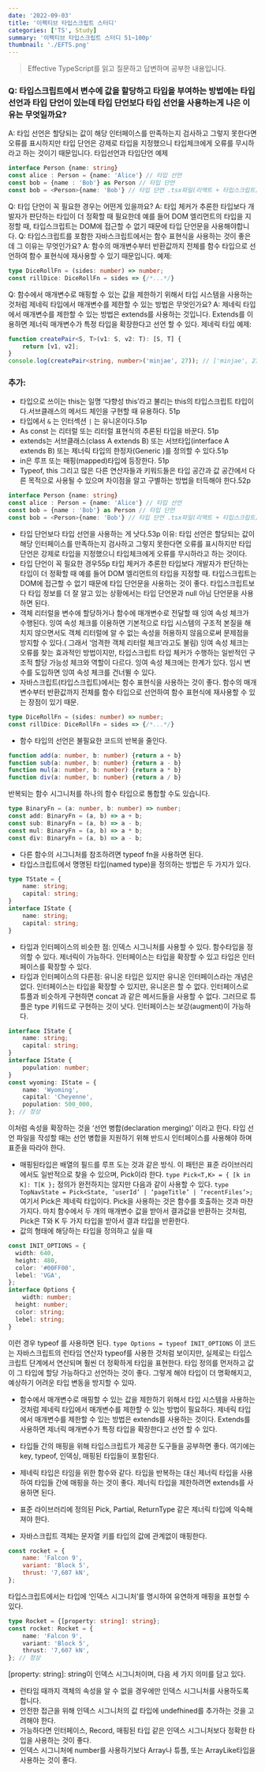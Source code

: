 ```yaml
---
date: '2022-09-03'
title: '이펙티브 타입스크립트 스터디'
categories: ['TS', Study]
summary: '이펙티브 타입스크립트 스터디 51~100p'
thumbnail: './EFTS.png'
---
```

> Effective TypeScript를 읽고 질문하고 답변하며 공부한 내용입니다.
### Q: 타입스크립트에서 변수에 값을 할당하고 타입을 부여하는 방법에는 타입 선언과 타입 단언이 있는데 타입 단언보다 타입 선언을 사용하는게 나은 이유는 무엇일까요?
A: 타입 선언은 할당되는 값이 해당 인터페이스를 만족하는지 검사하고 그렇지 못한다면 오류를 표시하지만 타입 단언은 강제로 타입을 지정했으니 타입체크에게 오류를 무시하라고 하는 것이기 때문입니다.
타입선언과 타입단언 예제
```ts
interface Person {name: string}
const alice : Person = {name: 'Alice'} // 타입 선언
const bob = {name : 'Bob'} as Person // 타입 단언
const bob = <Person>{name: 'Bob'} // 타입 단언 .tsx파일(리액트 + 타입스크립트)에서 컴포넌트로 인식되기 때문에 현재 잘 쓰이지 않는다.
```
Q: 타입 단언이 꼭 필요한 경우는 어떤게 있을까요?
A: 타입 체커가 추론한 타입보다 개발자가 판단하는 타입이 더 정확할 때 필요한데 예를 들어 DOM 엘리먼트의 타입을 지정할 때, 타입스크립트는 DOM에 접근할 수 없기 때문에 타입 단언문을 사용해야합니다.
Q: 타입스크립트를 포함한 자바스크립트에서는 함수 표현식을 사용하는 것이 좋은데 그 이유는 무엇인가요?
A: 함수의 매개변수부터 반환값까지 전체를 함수 타입으로 선언하여 함수 표현식에 재사용할 수 있기 때문입니다.
예제:
```ts
type DiceRollFn = (sides: number) => number;
const rillDice: DiceRollFn = sides => {/*...*/}
```
Q: 함수에서 매개변수로 매핑할 수 있는 값을 제한하기 위해서 타입 시스템을 사용하는 것처럼 제네릭 타입에서 매개변수를 제한할 수 있는 방법은 무엇인가요?
A: 제네릭 타입에서 매개변수를 제한할 수 있는 방법은 extends를 사용하는 것입니다.
Extends를 이용하면 제너릭 매개변수가 특정 타입을 확장한다고 선언 할 수 있다.
제네릭 타입 예제:
```ts
function createPair<S, T>(v1: S, v2: T): [S, T] {
	return [v1, v2];
}
console.log(createPair<string, number>('minjae', 27)); // ['minjae', 27];
```
### 추가:
- 타입으로 쓰이는 this는 일명 ‘다향성 this’라고 불리는 this의 타입스크립트 타입이다.서브클래스의 메서드 체인을 구현할 때 유용하다. 51p
- 타입에서 `&` 는 인터섹션 `|` 는 유니온이다.51p
- As const 는 리터럴 또는 리터럴 표현식의 추론된 타입을 바꾼다. 51p
- extends는 서브클래스(class A extends B) 또는 서브타입(interface A extends B) 또는 제너릭 타입의 한정자(Generic <T extends number>)를 정의할 수 있다.51p
- in은 루프 또는 매핑(mapped)타입에 등장한다. 51p
- Typeof, this 그리고 많은 다른 연산자들과 키워드들은 타입 공간과 값 공간에서 다른 목적으로 사용될 수 있으며 차이점을 알고 구별하는 방법을 터득해야 한다.52p
```ts
interface Person {name: string}
const alice : Person = {name: 'Alice'} // 타입 선언
const bob = {name : 'Bob'} as Person // 타입 단언
const bob = <Person>{name: 'Bob'} // 타입 단언 .tsx파일(리액트 + 타입스크립트)에서 컴포넌트로 인식되기 때문에 현재 잘 쓰이지 않는다.
```
- 타입 단언보다 타입 선언을 사용하는 게 낫다.53p
이유: 타입 선언은 할당되는 값이 해당 인터페이스를 만족하는지 검사하고 그렇지 못한다면 오류를 표시하지만 타입 단언은 강제로 타입을 지정했으니 타입체크에게 오류를 무시하라고 하는 것이다.
- 타입 단언이 꼭 필요한 경우55p
타입 체커가 추론한 타입보다 개발자가 판단하는 타입이 더 정확할 때
예를 들어 DOM 엘리먼트의 타입을 지정할 때. 타입스크립트는 DOM에 접근할 수 없기 때문에 타입 단언문을 사용하는 것이 좋다.
타입스크립트보다 타입 정보를 더 잘 알고 있는 상황에서는 타입 단언문과 null 아님 단언문을 사용하면 된다.
- 객체 리터럴을 변수에 할당하거나 함수에 매개변수로 전달할 때 잉여 속성 체크가 수행된다. 잉여 속성 체크를 이용하면 기본적으로 타입 시스템의 구조적 본질을 해치지 않으면서도 객체 리터럴에 알 수 없는 속성을 허용하지 않음으로써 문제점을 방지할 수 있다.( 그래서 ‘엄격한 객체 리터럴 체크’라고도 불림) 잉여 속성 체크는 오류를 찾는 효과적인 방법이지만, 타입스크립트 타입 체커가 수행하는 일반적인 구조적 할당 가능성 체크와 역할이 다르다. 잉여 속성 체크에는 한계가 있다. 임시 변수를 도입하면 잉여 속성 체크를 건너뛸 수 있다.
- 자바스크립트(타입스크립트)에서는 함수 표현식을 사용하는 것이 좋다. 함수의 매개변수부터 반환값까지 전체를 함수 타입으로 선언하여 함수 표현식에 재사용할 수 있는 장점이 있기 때문.
```ts
type DiceRollFn = (sides: number) => number;
const rillDice: DiceRollFn = sides => {/*...*/}
```
- 함수 타입의 선언은 불필요한 코드의 반복을 줄인다. 
```ts
function add(a: number, b: number) {return a + b}
function sub(a: number, b: number) {return a - b}
function mul(a: number, b: number) {return a * b}
function div(a: number, b: number) {return a / b}
```
반복되는 함수 시그니처를 하나의 함수 타입으로 통합할 수도 있습니다.
```ts
type BinaryFn = (a: number, b: number) => number;
const add: BinaryFn = (a, b) => a + b;
const sub: BinaryFn = (a, b) => a - b;
const mul: BinaryFn = (a, b) => a * b;
const div: BinaryFn = (a, b) => a - b;
```
- 다른 함수의 시그니처를 참조하려면 typeof fn을 사용하면 된다.
- 타입스크립트에서 명명된 타입(named type)을 정의하는 방법은 두 가지가 있다.
```ts
type TState = {
	name: string;
	capital: string;
}
interface IState {
	name: string;
	capital: string;
}
```
- 타입과 인터페이스의 비슷한 점: 인덱스 시그니처를 사용할 수 있다. 함수타입을 정의할 수 있다. 제너릭이 가능하다. 인터페이스는 타입을 확장할 수 있고 타입은 인터페이스를 확장할 수 있다.
- 타입과 인터페이스의 다른점: 유니온 타입은 있지만 유니온 인터페이스라는 개념은 없다. 인터페이스는 타입을 확장할 수 있지만, 유니온은 할 수 없다. 인터페이스로 튜플과 비슷하게 구현하면 concat 과 같은 메서드들을 사용할 수 없다. 그러므로 튜플은 type 키워드로 구현하는 것이 낫다. 인터페이스는 보강(augment)이 가능하다.
```ts
interface IState {
	name: string;
	capital: string;
}
interface IState {
	population: number;
}
const wyoming: IState = {
	name: 'Wyoming',
	capital: 'Cheyenne',
	population: 500_000,
}; // 정상
```
이처럼 속성을 확장하는 것을 ‘선언 병합(declaration merging)’ 이라고 한다. 타입 선언 파일을 작성할 때는 선언 병합을 지원하기 위해 반드시 인터페이스를 사용해야 하며 표준을 따라야 한다.
- 매핑된타입은 배열의 필드를 루프 도는 것과 같은 방식. 이 패턴은 표준 라이브러리에서도 일반적으로 찾을 수 있으며, Pick이라 한다.
`type Pick<T,K> = { [k in K]: T[K };`
정의가 완전하지는 않지만 다음과 같이 사용할 수 있다.
`type TopNavState = Pick<State, ‘userId’ | ‘pageTitle’ | ‘recentFiles’>;`
여기서 Pick은 제네릭 타입이다. Pick을 사용하는 것은 함수를 호출하는 것과 마찬가지다. 마치 함수에서 두 개의 매개변수 값을 받아서 결과값을 반환하는 것처럼, Pick은 T와 K 두 가지 타입을 받아서 결과 타입을 반환한다.
- 값의 형태에 해당하는 타입을 정의하고 싶을 때
```ts
const INIT_OPTIONS = {
  width: 640,
  height: 480,
  color: '#00FF00',
  lebel: 'VGA',
};
interface Options {
	width: number;
  height: number;
  color: string;
  lebel: string;
}
```
이런 경우 typeof 를 사용하면 된다.
`type Options = typeof INIT_OPTIONS`
이 코드는 자바스크립트의 런타임 연산자 typeof를 사용한 것처럼 보이지만, 실제로는 타입스크립트 단계에서 연산되며 훨씬 더 정확하게 타입을 표현한다.
타입 정의를 먼저하고 값이 그 타입에 할당 가능하다고 선언하는 것이 좋다. 그렇게 해야 타입이 더 명확해지고, 예상하기 어려운 타입 변동을 방지할 수 있따.
- 함수에서 매개변수로 매핑할 수 있는 값을 제한하기 위해서 타입 시스템을 사용하는 것처럼 제네릭 타입에서 매개변수를 제한할 수 있는 방법이 필요하다.
제네릭 타입에서 매개변수를 제한할 수 있는 방법은 extends를 사용하는 것이다. Extends를 사용하면 제너릭 매개변수가 특정 타입을 확장한다고 선언 할 수 있다.

- 타입들 간의 매핑을 위해 타입스크립트가 제공한 도구들을 공부하면 좋다. 여기에는 key, typeof, 인덱싱, 매핑된 타입들이 포함된다.
- 제네릭 타입은 타임을 위한 함수와 같다. 타입을 반복하는 대신 제너릭 타입을 사용하여 타입들 간에 매핑을 하는 것이 좋다. 제너릭 타입을 제한하려면 extends를 사용하면 된다.
- 표준 라이브러리에 정의된 Pick, Partial, ReturnType 같은 제너릭 타입에 익숙해져야 한다.
- 자바스크립트 객체는 문자열 키를 타입의 값에 관계없이 매핑한다.
```js
const rocket = {
	name: 'Falcon 9',
	variant: 'Block 5',
	thrust: '7,607 kN',
};
```
타입스크립트에서는 타입에 ‘인덱스 시그니처’를 명시하여 유연하게 매핑을 표현할 수 있다.
```ts
type Rocket = {[property: string]: string};
const rocket: Rocket = {
	name: 'Falcon 9',
	variant: 'Block 5',
	thrust: '7,607 kN',
}; // 정상
```
[property: string]: string이 인덱스 시그니처이며, 다음 세 가지 의미를 담고 있다.
- 런타임 때까지 객체의 속성을 알 수 없을 경우에만 인덱스 시그니처를 사용하도록 합니다.
- 안전한 접근을 위해 인덱스 시그니처의 값 타입에 undefhined를 추가하는 것을 고려해야 한다.
- 가능하다면 인터페이스, Record, 매핑된 타입 같은 인덱스 시그니처보다 정확한 타입을 사용하는 것이 좋다.
- 인덱스 시그니처에 number를 사용하기보다 Array나 튜플, 또는 ArrayLike타입을 사용하는 것이 좋다.